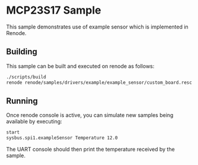 # MCP23S17 Sample
This sample demonstrates use of example sensor which is implemented in Renode.

## Building

This sample can be built and executed on renode as follows:

```bash
./scripts/build
renode renode/samples/drivers/example/example_sensor/custom_board.resc
```

## Running
Once renode console is active, you can simulate new samples being available by
executing:

```bash
start
sysbus.spi1.exampleSensor Temperature 12.0
```

The UART console should then print the temperature received by the sample.
